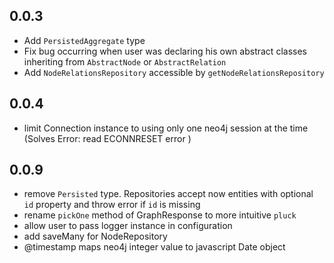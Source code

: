 ## 0.0.3
- Add ```PersistedAggregate``` type 
- Fix bug occurring when user was declaring his own abstract classes inheriting from ```AbstractNode``` or ```AbstractRelation```
- Add ```NodeRelationsRepository``` accessible by ```getNodeRelationsRepository```

 ## 0.0.4 
 - limit Connection instance to using only one neo4j session at the time (Solves Error: read ECONNRESET error )
 
 ## 0.0.9
 - remove ```Persisted``` type. Repositories accept now entities with optional ```id``` property
  and throw error if ```id``` is missing
 - rename ```pickOne``` method of GraphResponse to more intuitive ```pluck```
 - allow user to pass logger instance in configuration 
 - add saveMany for NodeRepository
 - @timestamp maps neo4j integer value to javascript Date object
